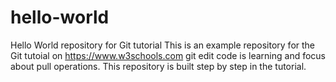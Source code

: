 # hello-world
Hello World repository for Git tutorial
This is an example repository for the Git tutoial on https://www.w3schools.com
git edit code is learning and focus about pull operations.
This repository is built step by step in the tutorial.
